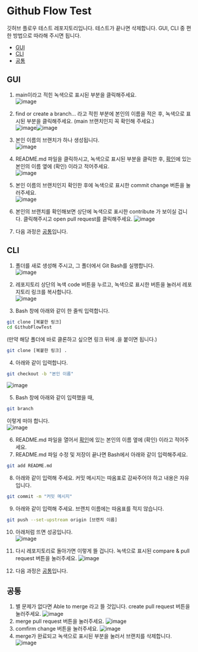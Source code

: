 # Github Flow Test

깃허브 플로우 테스트 레포지토리입니다. 테스트가 끝나면 삭제합니다.
GUI, CLI 중 편한 방법으로 따라해 주시면 됩니다.

- [GUI](#gui)
- [CLI](#cli)
- [공통](#공통)

## GUI

1. main이라고 적힌 녹색으로 표시된 부분을 클릭해주세요.  
   ![image](https://user-images.githubusercontent.com/79434205/174773335-5a121dd6-ab90-4eb3-95c7-38d12407b43a.png)

2. find or create a branch... 라고 적힌 부분에 본인의 이름을 적은 후, 녹색으로 표시된 부분을 클릭해주세요.
   (main 브랜치인지 꼭 확인해 주세요.)  
   ![image](https://user-images.githubusercontent.com/79434205/174773693-896b13bd-ddaf-46b8-8496-9b4e0567f1e2.png)![image](https://user-images.githubusercontent.com/79434205/174774104-abf30a37-dee1-4aaf-9c1d-b303c948d273.png)

3. 본인 이름의 브랜치가 하나 생성됩니다.  
   ![image](https://user-images.githubusercontent.com/79434205/174775367-bd443ff8-6791-44e4-9a4a-61b55b8ae1f0.png)

4. README.md 파일을 클릭하시고, 녹색으로 표시된 부분을 클릭한 후, [확인](#확인)에 있는 본인의 이름 옆에 (확인) 이라고 적어주세요.  
   ![image](https://user-images.githubusercontent.com/79434205/174776263-16a1b099-c94b-47f7-86b4-9c2cf2bf883f.png)

5. 본인 이름의 브랜치인지 확인한 후에 녹색으로 표시한 commit change 버튼을 눌러주세요.  
   ![image](https://user-images.githubusercontent.com/79434205/174777732-11c0417b-fe33-4225-9b89-33d536ff9151.png)

6. 본인의 브랜치를 확인해보면 상단에 녹색으로 표시한 contribute 가 보이실 겁니다. 클릭해주시고 open pull request를 클릭해주세요.
   ![image](https://user-images.githubusercontent.com/79434205/174786691-7b203b4b-aa3b-4fbf-bf5e-9074c05cfa2f.png)

7. 다음 과정은 [공통](#공통)입니다.

## CLI

1. 폴더를 새로 생성해 주시고, 그 폴더에서 Git Bash를 실행합니다.  
   ![image](https://user-images.githubusercontent.com/79434205/174777146-b24735a6-b97d-47b1-b254-b456a75b128c.png)

2. 레포지토리 상단의 녹색 code 버튼을 누르고, 녹색으로 표시한 버튼을 눌러서 레포지토리 링크를 복사합니다.  
   ![image](https://user-images.githubusercontent.com/79434205/174778203-b0679460-f517-4564-9ba1-94ec9024be97.png)

3. Bash 창에 아래와 같이 한 줄씩 입력합니다.

```bash
git clone [복붙한 링크]
cd GithubFlowTest
```

(만약 해당 폴더에 바로 클론하고 싶으면 링크 뒤에 .을 붙이면 됩니다.)

```bash
git clone [복붙한 링크] .
```

4. 아래와 같이 입력합니다.

```bash
git checkout -b "본인 이름"
```

![image](https://user-images.githubusercontent.com/79434205/174779228-a49cc433-0ea9-471c-8ff1-23b949c737af.png)

5. Bash 창에 아래와 같이 입력했을 때,

```bash
git branch
```

이렇게 떠야 합니다.  
![image](https://user-images.githubusercontent.com/79434205/174779671-e57a1ddc-100b-4f66-926c-ef800d268c9c.png)

6. README.md 파일을 열어서 [확인](#확인)에 있는 본인의 이름 옆에 (확인) 이라고 적어주세요.
7. README.md 파일 수정 및 저장이 끝나면 Bash에서 아래와 같이 입력해주세요.

```bash
git add README.md
```

8. 아래와 같이 입력해 주세요. 커밋 메시지는 따옴표로 감싸주어야 하고 내용은 자유입니다.

```bash
git commit -m "커밋 메시지"
```

9. 아래와 같이 입력해 주세요. 브랜치 이름에는 따옴표를 적지 않습니다.

```bash
git push --set-upstream origin [브랜치 이름]
```

10. 아래처럼 뜨면 성공입니다.  
    ![image](https://user-images.githubusercontent.com/79434205/174783293-a1396f21-a5c1-4b0c-8b6e-d6adec04ab7e.png)

11. 다시 레포지토리로 돌아가면 이렇게 뜰 겁니다. 녹색으로 표시된 compare & pull request 버튼을 눌러주세요.
    ![image](https://user-images.githubusercontent.com/79434205/174783635-14e80c36-3c05-4049-934c-afa28c0a7232.png)

12. 다음 과정은 [공통](#공통)입니다.

## 공통

1. 별 문제가 없다면 Able to merge 라고 뜰 것입니다. create pull request 버튼을 눌러주세요.
   ![image](https://user-images.githubusercontent.com/79434205/174783929-a128520f-c80b-4a9d-b3f5-aa8ac29a6926.png)
2. merge pull request 버튼을 눌러주세요.
   ![image](https://user-images.githubusercontent.com/79434205/174784754-5ec9cc5c-4586-4674-b61b-59be9b0f7903.png)
3. comfirm change 버튼을 눌러주세요.
   ![image](https://user-images.githubusercontent.com/79434205/174784652-c1d8f1f9-25da-45c8-b549-c9e3d087a8e5.png)
4. merge가 완료되고 녹색으로 표시된 부분을 눌러서 브랜치를 삭제합니다.
   ![image](https://user-images.githubusercontent.com/79434205/174785021-45f483ba-2d75-4333-b7e9-2fc534ad0ac6.png)
